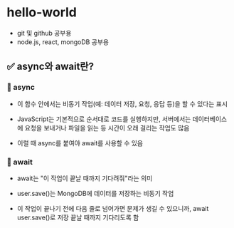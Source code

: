 # hello-world
- git 및 github 공부용
- node.js, react, mongoDB 공부용


##  ✅ async와 await란?
### 🔸 async

- 이 함수 안에서는 비동기 작업(예: 데이터 저장, 요청, 응답 등)을 할 수 있다는 표시

- JavaScript는 기본적으로 순서대로 코드를 실행하지만, 서버에서는 데이터베이스에 요청을 보내거나 파일을 읽는 등 시간이 오래 걸리는 작업도 많음
- 이럴 때 async를 붙여야 await를 사용할 수 있음

### 🔸 await

- await는 "이 작업이 끝날 때까지 기다려줘"라는 의미

- user.save()는 MongoDB에 데이터를 저장하는 비동기 작업
- 이 작업이 끝나기 전에 다음 줄로 넘어가면 문제가 생길 수 있으니까, await user.save()로 저장 끝날 때까지 기다리도록 함